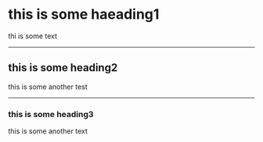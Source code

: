 <!DOCTYPE html>
<html>
<body>

<h1>this is some haeading1</h1>
<p> thi is some text</p>
<hr>
<h2>this is some heading2</h2>
<p>this is some another test</p>
<hr>
<h3>this is some heading3</h3>
<p>this is some another text</p>

</body>
</html>
